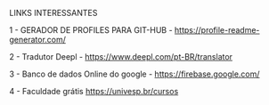 LINKS INTERESSANTES 

1 - GERADOR DE PROFILES PARA GIT-HUB - https://profile-readme-generator.com/

2 - Tradutor Deepl - https://www.deepl.com/pt-BR/translator

3 - Banco de dados Online do google - https://firebase.google.com/

4 - Faculdade grátis https://univesp.br/cursos
